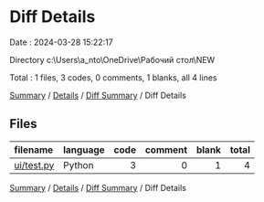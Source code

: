 # Diff Details

Date : 2024-03-28 15:22:17

Directory c:\\Users\\a_nto\\OneDrive\\Рабочий стол\\NEW

Total : 1 files,  3 codes, 0 comments, 1 blanks, all 4 lines

[Summary](results.md) / [Details](details.md) / [Diff Summary](diff.md) / Diff Details

## Files
| filename | language | code | comment | blank | total |
| :--- | :--- | ---: | ---: | ---: | ---: |
| [ui/test.py](/ui/test.py) | Python | 3 | 0 | 1 | 4 |

[Summary](results.md) / [Details](details.md) / [Diff Summary](diff.md) / Diff Details